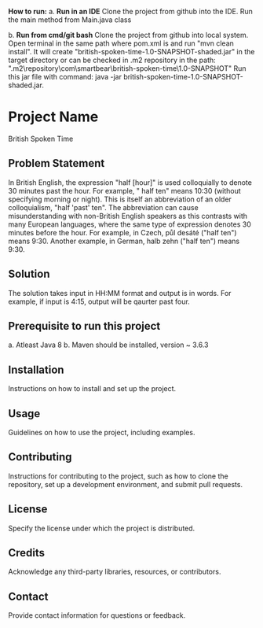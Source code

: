 
**How to run:**
a. **Run in an IDE**
  Clone the project from github into the IDE.
  Run the main method from Main.java class

b. **Run from cmd/git bash**
  Clone the project from github into local system.
  Open terminal in the same path where pom.xml is and run "mvn clean install".
  It will create "british-spoken-time-1.0-SNAPSHOT-shaded.jar" in the target directory or can be checked in .m2 repository in the path: ".m2\repository\com\smartbear\british-spoken-time\1.0-SNAPSHOT\"
  Run this jar file with command: java -jar british-spoken-time-1.0-SNAPSHOT-shaded.jar.

  # Project Name
British Spoken Time

## Problem Statement
In British English, the expression "half [hour]" is used colloquially to denote 30 minutes past the hour. For example, " half ten" means 10:30 
(without specifying morning or night). This is itself an abbreviation of an older colloquialism, "half 'past' ten". The abbreviation can cause misunderstanding with 
non-British English speakers as this contrasts with many European languages, where the same type of expression denotes 30 minutes before the hour. 
For example, in Czech, půl desáté ("half ten") means 9:30. Another example, in German, halb zehn ("half ten") means 9:30. 

## Solution

The solution takes input in HH:MM format and output is in words.
For example, if input is 4:15, output will be qaurter past four.

## Prerequisite to run this project

a. Atleast Java 8 
b. Maven should be installed, version ~ 3.6.3

## Installation

Instructions on how to install and set up the project.

## Usage

Guidelines on how to use the project, including examples.

## Contributing

Instructions for contributing to the project, such as how to clone the repository, set up a development environment, and submit pull requests.

## License

Specify the license under which the project is distributed.

## Credits

Acknowledge any third-party libraries, resources, or contributors.

## Contact

Provide contact information for questions or feedback.

